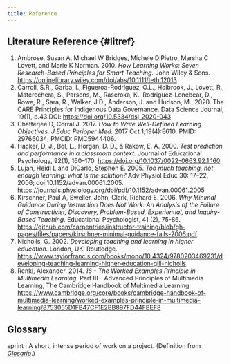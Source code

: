 ```yaml
---
title: Reference
---
```


## Literature Reference {#litref}

1. Ambrose, Susan A, Michael W Bridges, Michele DiPietro, Marsha C Lovett, and Marie K Norman. 2010. _How Learning Works: Seven Research-Based Principles for Smart Teaching._ John Wiley & Sons. https://onlinelibrary.wiley.com/doi/abs/10.1111/teth.12013
1. Carroll, S.R., Garba, I., Figueroa-Rodríguez, O.L., Holbrook, J., Lovett, R., Materechera, S., Parsons, M., Raseroka, K., Rodriguez-Lonebear, D., Rowe, R., Sara, R., Walker, J.D., Anderson, J. and Hudson, M., 2020. The CARE Principles for Indigenous Data Governance.  Data Science Journal,  19(1), p.43.DOI: https://doi.org/10.5334/dsj-2020-043
1. Chatterjee D, Corral J. 2017. _How to Write Well-Defined Learning Objectives. J Educ Perioper Med._ 2017 Oct 1;19(4):E610. PMID: 29766034; PMCID: PMC5944406.
1. Hacker, D. J., Bol, L., Horgan, D. D., & Rakow, E. A. 2000. _Test prediction and performance in a classroom context._ Journal of Educational Psychology, 92(1), 160–170. https://doi.org/10.1037/0022-0663.92.1.160
1. Lujan, Heidi L and DiCarlo, Stephen E. 2005. _Too much teaching, not enough learning: what is the solution?_ Adv Physiol Educ 30: 17–22, 2006; doi:10.1152/advan.00061.2005. https://journals.physiology.org/doi/pdf/10.1152/advan.00061.2005
1. Kirschner, Paul A, Sweller, John, Clark, Richard E. 2006. _Why Minimal Guidance During Instruction Does Not Work: An Analysis of the Failure of Constructivist, Discovery, Problem-Based, Experiential, and Inquiry-Based Teaching._ Educational Psychologist, 41 (2), 75-86. https://github.com/carpentries/instructor-training/blob/gh-pages/files/papers/kirschner-minimal-guidance-fails-2006.pdf
1. Nicholls, G. 2002. _Developing teaching and learning in higher education._ London, UK: Routledge. https://www.taylorfrancis.com/books/mono/10.4324/9780203469231/developing-teaching-learning-higher-education-gill-nicholls
1. Renkl, Alexander. 2014. _16 - The Worked Examples Principle in Multimedia Learning._ Part III - Advanced Principles of Multimedia Learning, The Cambridge Handbook of Multimedia Learning. https://www.cambridge.org/core/books/cambridge-handbook-of-multimedia-learning/worked-examples-principle-in-multimedia-learning/8753055D1FB47CF1E2BB897FD44FBEF8



## Glossary

sprint
: A short, intense period of work on a project. (Definition from [_Glosario_](https://glosario.carpentries.org/en/).)
  


